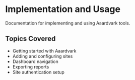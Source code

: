 # Implementation and Usage

Documentation for implementing and using Aaardvark tools.

## Topics Covered

- Getting started with Aaardvark
- Adding and configuring sites
- Dashboard navigation
- Exporting reports
- Site authentication setup
